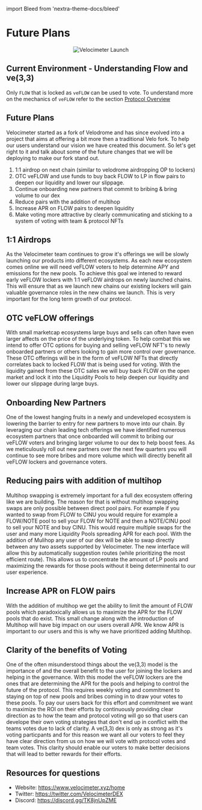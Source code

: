 import Bleed from 'nextra-theme-docs/bleed'

# Future Plans 

<Bleed> <div align="center"> ![Velocimeter Launch](/dome3-cut.jpg) </div> </Bleed>

## Current Environment - Understanding Flow and ve(3,3)

Only `FLOW` that is locked as `veFLOW` can be used to vote. To understand more on the mechanics of `veFLOW` refer to the section [Protocol Overview](/protocol)


## Future Plans

Velocimeter started as a fork of Velodrome and has since evolved into a project that aims at offering a bit more then a traditional Velo fork. 
To help our users understand our vision we have created this document. So let's get right to it and talk about some of the future changes that we will be deploying to make our fork stand out.


1. 1:1 airdrop on next chain (similar to velodrome airdropping OP to lockers)
1. OTC veFLOW and use funds to buy back FLOW to LP in flow pairs to deepen our liquidity and lower our slippage.
1. Continue onboarding new partners that commit to bribing & bring volume to our dex
1. Reduce pairs with the addition of multihop
1. Increase APR on FLOW pairs to deepen liquidity
1. Make voting more attractive by clearly communicating and sticking to a system of voting with team & protocol NFTs

## 1:1 Airdrops

As the Velocimeter team continues to grow it's offerings we will be slowly launching our products into different ecosystems. 
As each new ecosystem comes online we will need veFLOW voters to help determine APY and emissions for the new pools. 
To achieve this goal we intened to reward early veFLOW lockers with 1:1 veFLOW airdrops on newly launched chains. 
This will ensure that as we launch new chains our existing lockers will gain valuable governance roles in the new chains we launch. This is very important for the long term growth of our protocol.

## OTC veFLOW offerings

With small marketcap ecosystems large buys and sells can often have even larger affects on the price of the underlying token. 
To help combat this we intend to offer OTC options for buying and selling veFLOW NFT's to newly onboarded partners or others looking to gain more control over governance.
These OTC offerings will be in the form of veFLOW NFTs that directly correlates back to locked FLOW that is being used for voting. 
With the liquidity gained from these OTC sales we will buy back FLOW on the open market and lock it into the Liquidity Pools to help deepen our liquidity and lower our slippage during large buys.

## Onboarding New Partners

One of the lowest hanging fruits in a newly and undeveloped ecosystem is lowering the barrier to entry for new partners to move into our chain. 
By leveraging our chain leading tech offerings we have identified numerous ecosystem partners that once onboarded will commit to bribing our veFLOW voters and bringing larger volume to our dex to help boost fees.
As we meticulously roll out new partners over the next few quarters you will continue to see more bribes and more volume which will directly benefit all veFLOW lockers and governance voters.

## Reducing pairs with addition of multihop

Multihop swapping is extremely important for a full dex ecosystem offering like we are building. The reason for that is without multihop swapping swaps are only possible between direct pool pairs. 
For example if you wanted to swap from FLOW to CINU you would require for example a FLOW/NOTE pool to sell your FLOW for NOTE and then a NOTE/CINU pool to sell your NOTE and buy CINU. 
This would require multiple swaps for the user and many more Liquidity Pools spreading APR for each pool. With the addition of Mulihop any user of our dex will be able to swap directly between any two assets supported by Velocimeter.
The new interface will allow this by automatically suggestion routes (while prioritizing the most efficient route). This allows us to concentrate the amount of LP pools and maximizing the rewards for those pools without it being determinental to our user experience.

## Increase APR on FLOW pairs

With the addition of multihop we get the ability to limit the amount of FLOW pools which paradoxically allows us to maximize the APR for the FLOW pools that do exist.
This small change along with the introduction of Multihop will have big impact on our users overall APR. We know APR is important to our users and this is why we have prioritized adding Multihop.

## Clarity of the benefits of Voting

One of the often misunderstood things about the ve(3,3) model is the importance of and the overall benefit to the user for joining the lockers and helping in the governance. 
With this model the veFLOW lockers are the ones that are determining the APR for the pools and helping to control the future of the protocol. 
This requires weekly voting and commitment to staying on top of new pools and bribes coming in to draw your votes to these pools. 
To pay our users back for this effort and commitment we want to maximize the ROI on their efforts by continuously providing clear direction as to how the team and protocol voting will go so that users can develope their own voting strategies that don't end up in conflict with the teams votes due to lack of clarity.
A ve(3,3) dex is only as strong as it's voting particpants and for this reason we want all our voters to feel they have clear direction from us on how we will vote with protocol votes and team votes. This clarity should enable our voters to make better decisions that will lead to better rewards for their efforts.

## Resources for questions

* Website: https://www.velocimeter.xyz/home
* Twitter: https://twitter.com/VelocimeterDEX
* Discord: https://discord.gg/TK8jnUpZME